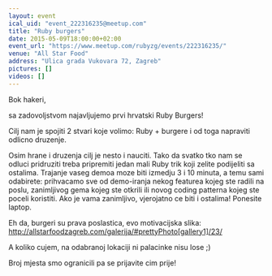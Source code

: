```yaml
---
layout: event
ical_uid: "event_222316235@meetup.com"
title: "Ruby burgers"
date: 2015-05-09T18:00:00+02:00
event_url: "https://www.meetup.com/rubyzg/events/222316235/"
venue: "All Star Food"
address: "Ulica grada Vukovara 72, Zagreb"
pictures: []
videos: []
---
```


Bok hakeri,
  
sa zadovoljstvom najavljujemo prvi hrvatski Ruby Burgers!
  
Cilj nam je spojiti 2 stvari koje volimo: Ruby + burgere i od toga napraviti odlicno druzenje.
  
Osim hrane i druzenja cilj je nesto i nauciti. Tako da svatko tko nam se odluci pridruziti treba pripremiti jedan mali Ruby trik koji zelite podijeliti sa ostalima. Trajanje vaseg demoa moze biti izmedju 3 i 10 minuta, a temu sami  
odabirete: prihvacamo sve od demo-iranja nekog featurea kojeg ste radili na poslu, zanimljivog gema kojeg ste otkrili ili novog coding patterna kojeg ste poceli koristiti. Ako je vama zanimljivo, vjerojatno ce biti i ostalima! Ponesite  
laptop.
  
Eh da, burgeri su prava poslastica, evo motivacijska slika:  
http://allstarfoodzagreb.com/galerija/#prettyPhoto[gallery1]/23/
  
A koliko cujem, na odabranoj lokaciji ni palacinke nisu lose ;)
  
Broj mjesta smo ogranicili pa se prijavite cim prije!